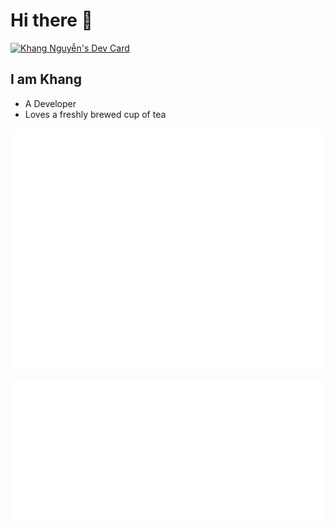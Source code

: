 # Hi there 👋

<div align="left">
  <a href="https://app.daily.dev/thinhkhang97"><img src="https://api.daily.dev/devcards/6c985048bdfc43b79e3d1c61650cd944.png?r=x9w" width="400" alt="Khang Nguyễn's Dev Card"/></a>
</div>

## I am Khang

- A Developer
- Loves a freshly brewed cup of tea

![Metrics](https://raw.githubusercontent.com/thinhkhang97/thinhkhang97/main/github-metrics.svg)

<!-- ![Notable contributions](https://raw.githubusercontent.com/thinhkhang97/thinhkhang97/github-metrics/notable.svg) -->

![Achievements](https://raw.githubusercontent.com/thinhkhang97/thinhkhang97/main/metrics.plugin.achievements.compact.svg)

